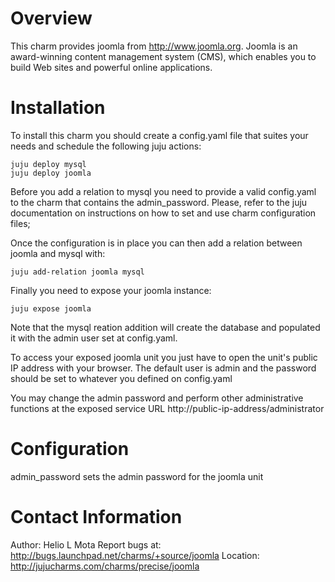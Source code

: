 # Overview

This charm provides joomla from http://www.joomla.org. Joomla is an award-winning content management system (CMS), which enables you to build Web sites and powerful online applications.

# Installation

To install this charm you should create a config.yaml file that suites your needs and schedule the following juju actions:

    juju deploy mysql
    juju deploy joomla

Before you add a relation to mysql you need to provide a valid config.yaml to the charm that contains the admin_password. Please, refer to the juju documentation on instructions on how to set and use charm configuration files;

Once the configuration is in place you can then add a relation between joomla and mysql with:

    juju add-relation joomla mysql

Finally you need to expose your joomla instance:

    juju expose joomla

Note that the mysql reation addition will create the database and populated it with the admin user set at config.yaml. 

To access your exposed joomla unit you just have to open the unit's public IP address with your browser. The default user is admin and the password should be set to whatever you defined on config.yaml

You may change the admin password and perform other administrative functions at the exposed service URL http://public-ip-address/administrator

# Configuration

admin_password sets the admin password for the joomla unit

# Contact Information

Author: Helio L Mota
Report bugs at: http://bugs.launchpad.net/charms/+source/joomla
Location: http://jujucharms.com/charms/precise/joomla

